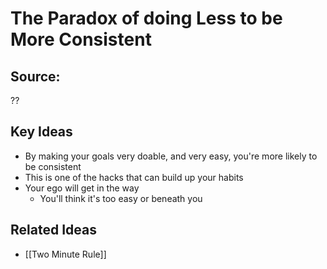 # The Paradox of doing Less to be More Consistent

## Source:
??

## Key Ideas
- By making your goals very doable, and very easy, you're more likely to be consistent 
- This is one of the hacks that can build up your habits
- Your ego will get in the way
	- You'll think it's too easy or beneath you

## Related Ideas
- [[Two Minute Rule]]